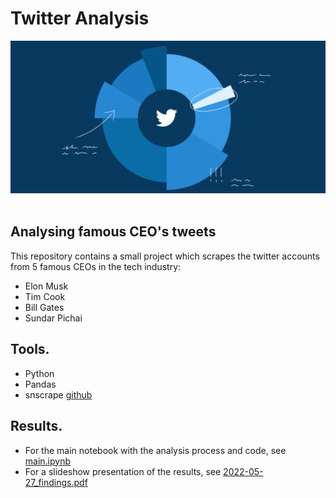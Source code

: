 # Twitter Analysis

<div float="left">
    <a href="https://sit.academy/"><img src="img.png" title=“Twitter” alt="Twitter" width=“90%”></a>
    &nbsp;&nbsp;
</div>

## Analysing famous CEO's tweets

This repository contains a small project which scrapes the twitter accounts from 5 famous CEOs in the tech industry:

- Elon Musk
- Tim Cook
- Bill Gates
- Sundar Pichai

## Tools.

- Python
- Pandas
- snscrape [github](https://github.com/JustAnotherArchivist/snscrape)


## Results.

- For the main notebook with the analysis process and code, see [main.ipynb](main.ipynb)
- For a slideshow presentation of the results, see [2022-05-27_findings.pdf](2022-05-27_findings.pdf)
